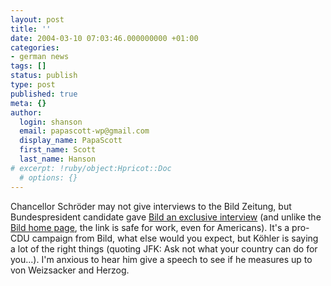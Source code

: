 ```yaml
---
layout: post
title: ''
date: 2004-03-10 07:03:46.000000000 +01:00
categories:
- german news
tags: []
status: publish
type: post
published: true
meta: {}
author:
  login: shanson
  email: papascott-wp@gmail.com
  display_name: PapaScott
  first_name: Scott
  last_name: Hanson
# excerpt: !ruby/object:Hpricot::Doc
  # options: {}
---
```

<p>Chancellor Schröder may not give interviews to the Bild Zeitung, but Bundespresident candidate gave <a title="Bild.T-Online.de - Nachrichten - Exklusiv: Horst Köhler spricht in BILD" href="http://www.bild.t-online.de/BTO/news/2004/03/10/koehler/koehler.html">Bild an exclusive interview</a> (and unlike the <a title="Bild.T-Online.de" href="http://www.bild.t-online.de/BTO/index.html">Bild home page</a>, the link is safe for work, even for Americans). It's a pro-CDU campaign from Bild, what else would you expect, but Köhler is saying a lot of the right things (quoting JFK: Ask not what your country can do for you...). I'm anxious to hear him give a speech to see if he measures up to von Weizsacker and Herzog.</p>

